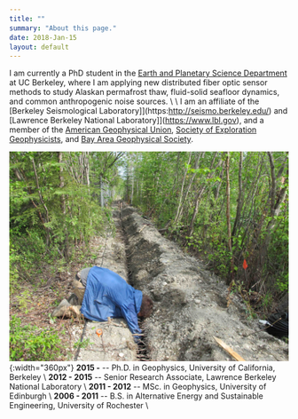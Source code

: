 ```yaml
---
title: ""
summary: "About this page."
date: 2018-Jan-15
layout: default
---
```

I am currently a PhD student in the [Earth and Planetary Science Department](https://sites.agu.org/) at UC Berkeley, where I am applying new distributed fiber optic sensor methods to study Alaskan permafrost thaw, fluid-solid seafloor dynamics, and common anthropogenic noise sources.
\\
\\
I am an affiliate of the [Berkeley Seismological Laboratory]](https:http://seismo.berkeley.edu/) and [Lawrence Berkeley National Laboratory]](https://www.lbl.gov), and a member of the [American Geophysical Union](https://sites.agu.org/), [Society of Exploration Geophysicists](https://seg.org/), and [Bay Area Geophysical Society](http://bayareageophysicalsociety.org/).

![Researcher Portrait](assets/images/fairbanks/nateTrench.JPG "nateTrench"){:width="360px"}
**2015 -**			-- Ph.D. in Geophysics, University of California, Berkeley
\\
**2012 - 2015** -- Senior Research Associate, Lawrence Berkeley National Laboratory
\\
**2011 - 2012** -- MSc. in Geophysics, University of Edinburgh
\\
**2006 - 2011** -- B.S. in Alternative Energy and Sustainable Engineering, University of Rochester
\\
